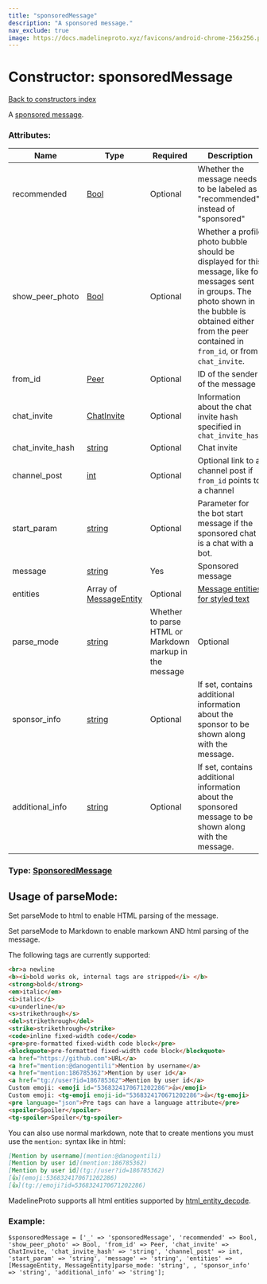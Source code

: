 ```yaml
---
title: "sponsoredMessage"
description: "A sponsored message."
nav_exclude: true
image: https://docs.madelineproto.xyz/favicons/android-chrome-256x256.png
---
```

# Constructor: sponsoredMessage  
[Back to constructors index](/API_docs/constructors/index.html)



A [sponsored message](https://core.telegram.org/api/sponsored-messages).

### Attributes:

| Name     |    Type       | Required | Description |
|----------|---------------|----------|-------------|
|recommended|[Bool](/API_docs/types/Bool.html) | Optional|Whether the message needs to be labeled as "recommended" instead of "sponsored"|
|show\_peer\_photo|[Bool](/API_docs/types/Bool.html) | Optional|Whether a profile photo bubble should be displayed for this message, like for messages sent in groups. The photo shown in the bubble is obtained either from the peer contained in `from_id`, or from `chat_invite`.|
|from\_id|[Peer](/API_docs/types/Peer.html) | Optional|ID of the sender of the message|
|chat\_invite|[ChatInvite](/API_docs/types/ChatInvite.html) | Optional|Information about the chat invite hash specified in `chat_invite_hash`|
|chat\_invite\_hash|[string](/API_docs/types/string.html) | Optional|Chat invite|
|channel\_post|[int](/API_docs/types/int.html) | Optional|Optional link to a channel post if `from_id` points to a channel|
|start\_param|[string](/API_docs/types/string.html) | Optional|Parameter for the bot start message if the sponsored chat is a chat with a bot.|
|message|[string](/API_docs/types/string.html) | Yes|Sponsored message|
|entities|Array of [MessageEntity](/API_docs/types/MessageEntity.html) | Optional|[Message entities for styled text](https://core.telegram.org/api/entities)|
|parse\_mode| [string](/API_docs/types/string.html) | Whether to parse HTML or Markdown markup in the message| Optional |
|sponsor\_info|[string](/API_docs/types/string.html) | Optional|If set, contains additional information about the sponsor to be shown along with the message.|
|additional\_info|[string](/API_docs/types/string.html) | Optional|If set, contains additional information about the sponsored message to be shown along with the message.|



### Type: [SponsoredMessage](/API_docs/types/SponsoredMessage.html)



## Usage of parseMode:

Set parseMode to html to enable HTML parsing of the message.  

Set parseMode to Markdown to enable markown AND html parsing of the message.  

The following tags are currently supported:

```html
<br>a newline
<b><i>bold works ok, internal tags are stripped</i> </b>
<strong>bold</strong>
<em>italic</em>
<i>italic</i>
<u>underline</u>
<s>strikethrough</s>
<del>strikethrough</del>
<strike>strikethrough</strike>
<code>inline fixed-width code</code>
<pre>pre-formatted fixed-width code block</pre>
<blockquote>pre-formatted fixed-width code block</blockquote>
<a href="https://github.com">URL</a>
<a href="mention:@danogentili">Mention by username</a>
<a href="mention:186785362">Mention by user id</a>
<a href="tg://user?id=186785362">Mention by user id</a>
Custom emoji: <emoji id="5368324170671202286">👍</emoji>
Custom emoji: <tg-emoji emoji-id="5368324170671202286">👍</tg-emoji>
<pre language="json">Pre tags can have a language attribute</pre>
<spoiler>Spoiler</spoiler>
<tg-spoiler>Spoiler</tg-spoiler>
```

You can also use normal markdown, note that to create mentions you must use the `mention:` syntax like in html:  

```markdown
[Mention by username](mention:@danogentili)
[Mention by user id](mention:186785362)
[Mention by user id](tg://user?id=186785362)
[👍](emoji:5368324170671202286)
[👍](tg://emoji?id=5368324170671202286)
```

MadelineProto supports all html entities supported by [html_entity_decode](http://php.net/manual/en/function.html-entity-decode.php).
### Example:

```
$sponsoredMessage = ['_' => 'sponsoredMessage', 'recommended' => Bool, 'show_peer_photo' => Bool, 'from_id' => Peer, 'chat_invite' => ChatInvite, 'chat_invite_hash' => 'string', 'channel_post' => int, 'start_param' => 'string', 'message' => 'string', 'entities' => [MessageEntity, MessageEntity]parse_mode: 'string', , 'sponsor_info' => 'string', 'additional_info' => 'string'];
```  
